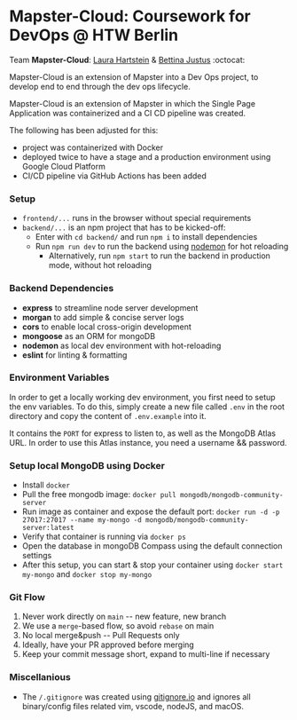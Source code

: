# Mapster-Cloud: Coursework for DevOps @ HTW Berlin

Team **Mapster-Cloud**: [Laura Hartstein](https://github.com/bibifant) & [Bettina Justus](https://github.com/Bettinaju) :octocat:

Mapster-Cloud is an extension of Mapster into a Dev Ops project, to develop end to end through the dev ops lifecycle. 

Mapster-Cloud is an extension of Mapster in which the Single Page Application was containerized and a CI CD pipeline was created.

The following has been adjusted for this:

- project was containerized with Docker
- deployed twice to have a stage and a production environment using Google Cloud Platform
- CI/CD pipeline via GitHub Actions has been added 

### Setup

- `frontend/...` runs in the browser without special requirements
- `backend/...` is an npm project that has to be kicked-off:
  - Enter with `cd backend/` and run `npm i` to install dependencies
  - Run `npm run dev` to run the backend using [nodemon](https://www.npmjs.com/package/nodemon) for hot reloading
    - Alternatively, run `npm start` to run the backend in production mode, without hot reloading

### Backend Dependencies

- **express** to streamline node server development
- **morgan** to add simple & concise server logs
- **cors** to enable local cross-origin development
- **mongoose** as an ORM for mongoDB
- **nodemon** as local dev environment with hot-reloading
- **eslint** for linting & formatting

### Environment Variables

In order to get a locally working dev environment, you first need to setup the env variables.
To do this, simply create a new file called `.env` in the root directory and copy the content of `.env.example` into it.

It contains the `PORT` for express to listen to, as well as the MongoDB Atlas URL.
In order to use this Atlas instance, you need a username && password.

### Setup local MongoDB using Docker

- Install `docker`
- Pull the free mongodb image: `docker pull mongodb/mongodb-community-server`
- Run image as container and expose the default port: `docker run -d -p 27017:27017 --name my-mongo -d mongodb/mongodb-community-server:latest`
- Verify that container is running via `docker ps`
- Open the database in mongoDB Compass using the default connection settings
- After this setup, you can start & stop your container using `docker start my-mongo` and `docker stop my-mongo`

### Git Flow

1. Never work directly on `main` -- new feature, new branch
2. We use a `merge`-based flow, so avoid `rebase` on main
3. No local merge&push -- Pull Requests only
4. Ideally, have your PR approved before merging
5. Keep your commit message short, expand to multi-line if necessary

### Miscellanious

- The `/.gitignore` was created using [gitignore.io](https://gitignore.io) and ignores all binary/config files related vim, vscode, nodeJS, and macOS.

